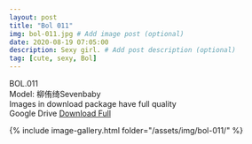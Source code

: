 ```yaml
---
layout: post
title: "Bol 011"
img: bol-011.jpg # Add image post (optional)
date: 2020-08-19 07:05:00
description: Sexy girl. # Add post description (optional)
tag: [cute, sexy, Bol]
---
```

BOL.011  
Model: 柳侑绮Sevenbaby                                                                     
Images in download package have full quality                    
Google Drive [Download Full](http://gestyy.com/ewM6Ev)

{% include image-gallery.html folder="/assets/img/bol-011/" %}
